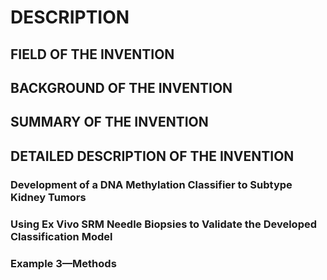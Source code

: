 # DESCRIPTION

## FIELD OF THE INVENTION

## BACKGROUND OF THE INVENTION

## SUMMARY OF THE INVENTION

## DETAILED DESCRIPTION OF THE INVENTION

### Development of a DNA Methylation Classifier to Subtype Kidney Tumors

### Using Ex Vivo SRM Needle Biopsies to Validate the Developed Classification Model

### Example 3—Methods


